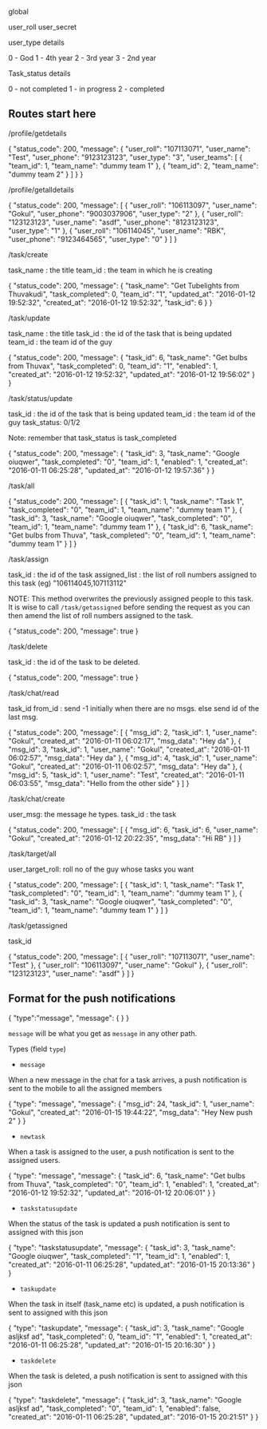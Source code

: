 global 

user_roll
user_secret


user_type details

0 - God
1 - 4th year
2 - 3rd year
3 - 2nd year

Task_status details 

0 - not completed
1 - in progress
2 - completed

## Routes start here

/profile/getdetails

{
  "status_code": 200,
  "message": {
    "user_roll": "107113071",
    "user_name": "Test",
    "user_phone": "9123123123",
    "user_type": "3",
    "user_teams": [
      {
        "team_id": 1,
        "team_name": "dummy team 1"
      },
      {
        "team_id": 2,
        "team_name": "dummy team 2"
      }
    ]
  }
}

/profile/getalldetails

{
  "status_code": 200,
  "message": [
    {
      "user_roll": "106113097",
      "user_name": "Gokul",
      "user_phone": "9003037906",
      "user_type": "2"
    },
    {
      "user_roll": "123123123",
      "user_name": "asdf",
      "user_phone": "8123123123",
      "user_type": "1"
    },
    {
      "user_roll": "106114045",
      "user_name": "RBK",
      "user_phone": "9123464565",
      "user_type": "0"
    }
  ]
}

/task/create

task_name : the title
team_id : the team in which he is creating

{
  "status_code": 200,
  "message": {
    "task_name": "Get Tubelights from Thuvakudi",
    "task_completed": 0,
    "team_id": "1",
    "updated_at": "2016-01-12 19:52:32",
    "created_at": "2016-01-12 19:52:32",
    "task_id": 6
  }
}

/task/update

task_name : the title
task_id : the id of the task that is being updated
team_id : the team id of the guy

{
  "status_code": 200,
  "message": {
    "task_id": 6,
    "task_name": "Get bulbs from Thuvax",
    "task_completed": 0,
    "team_id": "1",
    "enabled": 1,
    "created_at": "2016-01-12 19:52:32",
    "updated_at": "2016-01-12 19:56:02"
  }
}

/task/status/update

task_id : the id of the task that is being updated
team_id : the team id of the guy
task_status: 0/1/2

Note: remember that task_status is task_completed

{
  "status_code": 200,
  "message": {
    "task_id": 3,
    "task_name": "Google oiuqwer",
    "task_completed": "0",
    "team_id": 1,
    "enabled": 1,
    "created_at": "2016-01-11 06:25:28",
    "updated_at": "2016-01-12 19:57:36"
  }
}

/task/all

{
  "status_code": 200,
  "message": [
    {
      "task_id": 1,
      "task_name": "Task 1",
      "task_completed": "0",
      "team_id": 1,
      "team_name": "dummy team 1"
    },
    {
      "task_id": 3,
      "task_name": "Google oiuqwer",
      "task_completed": "0",
      "team_id": 1,
      "team_name": "dummy team 1"
    },
    {
      "task_id": 6,
      "task_name": "Get bulbs from Thuva",
      "task_completed": "0",
      "team_id": 1,
      "team_name": "dummy team 1"
    }
  ]
}

/task/assign

task_id : the id of the task
assigned_list : the list of roll numbers assigned to this task (eg) "106114045,107113112"

NOTE: This method overwrites the previously assigned people to this task.
It is wise to call `/task/getassigned` before sending the request as you can then amend 
the list of roll numbers assigned to the task.

{
  "status_code": 200,
  "message": true
}

/task/delete

task_id : the id of the task to be deleted.

{
  "status_code": 200,
  "message": true
}

/task/chat/read

task_id
from_id : send -1 initially when there are no msgs. else send id of the last msg.

{
  "status_code": 200,
  "message": [
    {
      "msg_id": 2,
      "task_id": 1,
      "user_name": "Gokul",
      "created_at": "2016-01-11 06:02:17",
      "msg_data": "Hey da"
    },
    {
      "msg_id": 3,
      "task_id": 1,
      "user_name": "Gokul",
      "created_at": "2016-01-11 06:02:57",
      "msg_data": "Hey da"
    },
    {
      "msg_id": 4,
      "task_id": 1,
      "user_name": "Gokul",
      "created_at": "2016-01-11 06:02:57",
      "msg_data": "Hey da"
    },
    {
      "msg_id": 5,
      "task_id": 1,
      "user_name": "Test",
      "created_at": "2016-01-11 06:03:55",
      "msg_data": "Hello from the other side"
    }
  ]
}

/task/chat/create

user_msg: the message he types.
task_id : the task

{
  "status_code": 200,
  "message": [
    {
      "msg_id": 6,
      "task_id": 6,
      "user_name": "Gokul",
      "created_at": "2016-01-12 20:22:35",
      "msg_data": "Hi RB"
    }
  ]
}

/task/target/all

user_target_roll: roll no of the guy whose tasks you want

{
  "status_code": 200,
  "message": [
    {
      "task_id": 1,
      "task_name": "Task 1",
      "task_completed": "0",
      "team_id": 1,
      "team_name": "dummy team 1"
    },
    {
      "task_id": 3,
      "task_name": "Google oiuqwer",
      "task_completed": "0",
      "team_id": 1,
      "team_name": "dummy team 1"
    }
  ]
}

/task/getassigned

task_id

{
  "status_code": 200,
  "message": [
    {
      "user_roll": "107113071",
      "user_name": "Test"
    },
    {
      "user_roll": "106113097",
      "user_name": "Gokul"
    },
    {
      "user_roll": "123123123",
      "user_name": "asdf"
    }
  ]
}

## Format for the push notifications

{
  "type":"message",
  "message": { 
  }
}

`message` will be what you get as `message` in 
any other path.

Types (field `type`)


* `message`

When a new message in the chat for a task arrives, 
a push notification is sent to the mobile to all
the assigned members

{
  "type": "message",
  "message": {
    "msg_id": 24,
    "task_id": 1,
    "user_name": "Gokul",
    "created_at": "2016-01-15 19:44:22",
    "msg_data": "Hey New push 2"
  }
}

* `newtask`

When a task is assigned to the user,
a push notification is sent to the assigned users.

{
  "type": "message",
  "message": {
    "task_id": 6,
    "task_name": "Get bulbs from Thuva",
    "task_completed": "0",
    "team_id": 1,
    "enabled": 1,
    "created_at": "2016-01-12 19:52:32",
    "updated_at": "2016-01-12 20:06:01"
  }
}

* `taskstatusupdate`

When the status of the task is updated
a push notification is sent to assigned with this json

{
  "type": "taskstatusupdate",
  "message": {
    "task_id": 3,
    "task_name": "Google oiuqwer",
    "task_completed": "1",
    "team_id": 1,
    "enabled": 1,
    "created_at": "2016-01-11 06:25:28",
    "updated_at": "2016-01-15 20:13:36"
  }
}

* `taskupdate`

When the task in itself (task_name etc) is updated,
a push notification is sent to assigned with this json

{
  "type": "taskupdate",
  "message": {
    "task_id": 3,
    "task_name": "Google asljksf ad",
    "task_completed": 0,
    "team_id": "1",
    "enabled": 1,
    "created_at": "2016-01-11 06:25:28",
    "updated_at": "2016-01-15 20:16:30"
  }
}

* `taskdelete`

When the task is deleted,
a push notification is sent to assigned with this json

{
  "type": "taskdelete",
  "message": {
    "task_id": 3,
    "task_name": "Google asljksf ad",
    "task_completed": "0",
    "team_id": 1,
    "enabled": false,
    "created_at": "2016-01-11 06:25:28",
    "updated_at": "2016-01-15 20:21:51"
  }
}
